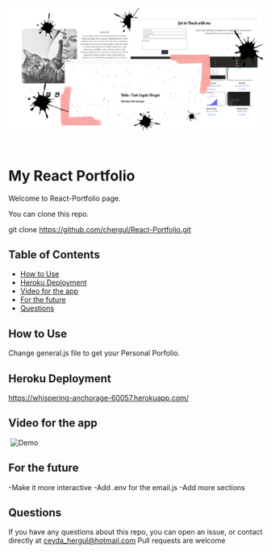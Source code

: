<p align="center">
  <img src="./Assets/page.png" />
</p>

<br>

# My React Portfolio

Welcome to React-Portfolio page. 

You can clone this repo.

git clone https://github.com/chergul/React-Portfolio.git

## Table of Contents
* [How to Use](#how-to-use)
* [Heroku Deployment](#heroku-deployment)
* [Video for the app](#video-for-the-app)
* [For the future](#for-the-future)
* [Questions](#questions)

## How to Use

Change general.js file to get your Personal Porfolio.

## Heroku Deployment

https://whispering-anchorage-60057.herokuapp.com/

## Video for the app
​
![Demo](./Assets/demo.gif)

## For the future

-Make it more interactive
-Add .env for the email.js
-Add more sections

## Questions
If you have any questions about this repo, you can open an issue, or contact directly at 
ceyda_hergul@hotmail.com
Pull requests are welcome